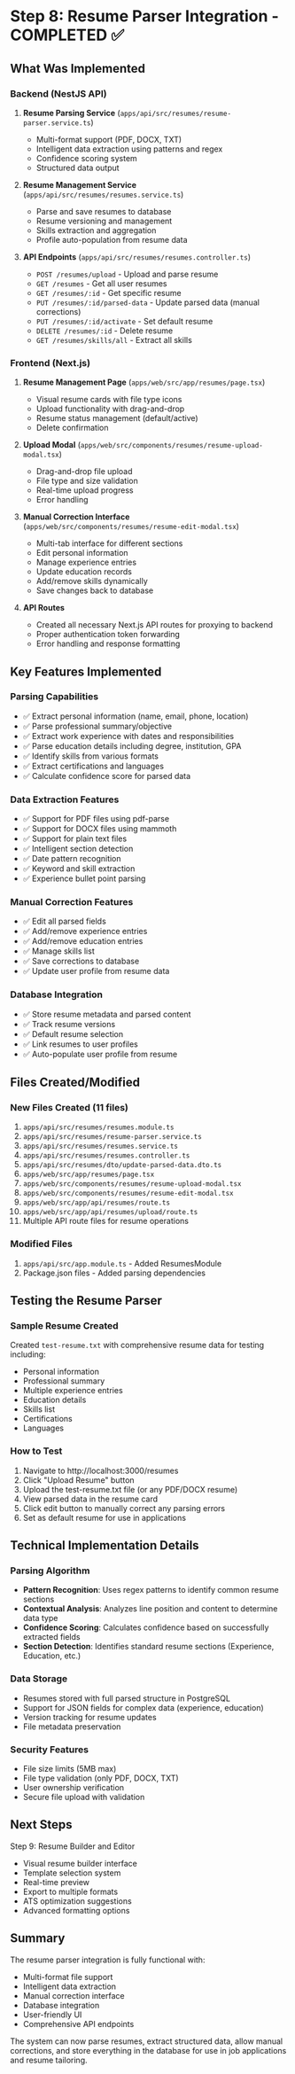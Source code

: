 # Step 8: Resume Parser Integration - COMPLETED ✅

## What Was Implemented

### Backend (NestJS API)

1. **Resume Parsing Service** (`apps/api/src/resumes/resume-parser.service.ts`)
   - Multi-format support (PDF, DOCX, TXT)
   - Intelligent data extraction using patterns and regex
   - Confidence scoring system
   - Structured data output

2. **Resume Management Service** (`apps/api/src/resumes/resumes.service.ts`)
   - Parse and save resumes to database
   - Resume versioning and management
   - Skills extraction and aggregation
   - Profile auto-population from resume data

3. **API Endpoints** (`apps/api/src/resumes/resumes.controller.ts`)
   - `POST /resumes/upload` - Upload and parse resume
   - `GET /resumes` - Get all user resumes
   - `GET /resumes/:id` - Get specific resume
   - `PUT /resumes/:id/parsed-data` - Update parsed data (manual corrections)
   - `PUT /resumes/:id/activate` - Set default resume
   - `DELETE /resumes/:id` - Delete resume
   - `GET /resumes/skills/all` - Extract all skills

### Frontend (Next.js)

1. **Resume Management Page** (`apps/web/src/app/resumes/page.tsx`)
   - Visual resume cards with file type icons
   - Upload functionality with drag-and-drop
   - Resume status management (default/active)
   - Delete confirmation

2. **Upload Modal** (`apps/web/src/components/resumes/resume-upload-modal.tsx`)
   - Drag-and-drop file upload
   - File type and size validation
   - Real-time upload progress
   - Error handling

3. **Manual Correction Interface** (`apps/web/src/components/resumes/resume-edit-modal.tsx`)
   - Multi-tab interface for different sections
   - Edit personal information
   - Manage experience entries
   - Update education records
   - Add/remove skills dynamically
   - Save changes back to database

4. **API Routes**
   - Created all necessary Next.js API routes for proxying to backend
   - Proper authentication token forwarding
   - Error handling and response formatting

## Key Features Implemented

### Parsing Capabilities
- ✅ Extract personal information (name, email, phone, location)
- ✅ Parse professional summary/objective
- ✅ Extract work experience with dates and responsibilities
- ✅ Parse education details including degree, institution, GPA
- ✅ Identify skills from various formats
- ✅ Extract certifications and languages
- ✅ Calculate confidence score for parsed data

### Data Extraction Features
- ✅ Support for PDF files using pdf-parse
- ✅ Support for DOCX files using mammoth
- ✅ Support for plain text files
- ✅ Intelligent section detection
- ✅ Date pattern recognition
- ✅ Keyword and skill extraction
- ✅ Experience bullet point parsing

### Manual Correction Features
- ✅ Edit all parsed fields
- ✅ Add/remove experience entries
- ✅ Add/remove education entries
- ✅ Manage skills list
- ✅ Save corrections to database
- ✅ Update user profile from resume data

### Database Integration
- ✅ Store resume metadata and parsed content
- ✅ Track resume versions
- ✅ Default resume selection
- ✅ Link resumes to user profiles
- ✅ Auto-populate user profile from resume

## Files Created/Modified

### New Files Created (11 files)
1. `apps/api/src/resumes/resumes.module.ts`
2. `apps/api/src/resumes/resume-parser.service.ts`
3. `apps/api/src/resumes/resumes.service.ts`
4. `apps/api/src/resumes/resumes.controller.ts`
5. `apps/api/src/resumes/dto/update-parsed-data.dto.ts`
6. `apps/web/src/app/resumes/page.tsx`
7. `apps/web/src/components/resumes/resume-upload-modal.tsx`
8. `apps/web/src/components/resumes/resume-edit-modal.tsx`
9. `apps/web/src/app/api/resumes/route.ts`
10. `apps/web/src/app/api/resumes/upload/route.ts`
11. Multiple API route files for resume operations

### Modified Files
1. `apps/api/src/app.module.ts` - Added ResumesModule
2. Package.json files - Added parsing dependencies

## Testing the Resume Parser

### Sample Resume Created
Created `test-resume.txt` with comprehensive resume data for testing including:
- Personal information
- Professional summary
- Multiple experience entries
- Education details
- Skills list
- Certifications
- Languages

### How to Test
1. Navigate to http://localhost:3000/resumes
2. Click "Upload Resume" button
3. Upload the test-resume.txt file (or any PDF/DOCX resume)
4. View parsed data in the resume card
5. Click edit button to manually correct any parsing errors
6. Set as default resume for use in applications

## Technical Implementation Details

### Parsing Algorithm
- **Pattern Recognition**: Uses regex patterns to identify common resume sections
- **Contextual Analysis**: Analyzes line position and content to determine data type
- **Confidence Scoring**: Calculates confidence based on successfully extracted fields
- **Section Detection**: Identifies standard resume sections (Experience, Education, etc.)

### Data Storage
- Resumes stored with full parsed structure in PostgreSQL
- Support for JSON fields for complex data (experience, education)
- Version tracking for resume updates
- File metadata preservation

### Security Features
- File size limits (5MB max)
- File type validation (only PDF, DOCX, TXT)
- User ownership verification
- Secure file upload with validation

## Next Steps

Step 9: Resume Builder and Editor
- Visual resume builder interface
- Template selection system
- Real-time preview
- Export to multiple formats
- ATS optimization suggestions
- Advanced formatting options

## Summary

The resume parser integration is fully functional with:
- Multi-format file support
- Intelligent data extraction
- Manual correction interface
- Database integration
- User-friendly UI
- Comprehensive API endpoints

The system can now parse resumes, extract structured data, allow manual corrections, and store everything in the database for use in job applications and resume tailoring.